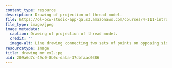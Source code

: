 ```yaml
---
content_type: resource
description: Drawing of projection of thread model.
file: https://ol-ocw-studio-app-qa.s3.amazonaws.com/courses/4-111-introduction-to-architecture-environmental-design-spring-2014/209a6d7c49c08b0cdaba37dbfaac0386_drawing_mr_ex2.jpg
file_type: image/jpeg
image_metadata:
  caption: Drawing of projection of thread model.
  credit: ''
  image-alt: Line drawing connecting two sets of points on opposing sides.
resourcetype: Image
title: drawing_mr_ex2.jpg
uid: 209a6d7c-49c0-8b0c-daba-37dbfaac0386
---
```

